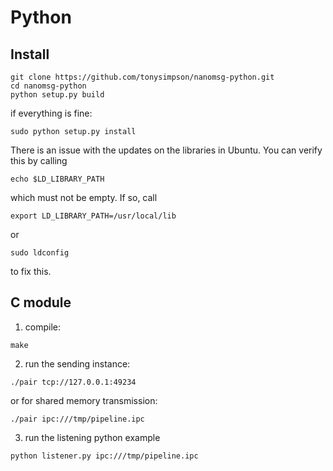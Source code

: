 # Python

## Install

```
git clone https://github.com/tonysimpson/nanomsg-python.git
cd nanomsg-python
python setup.py build
```
if everything is fine:
```
sudo python setup.py install
```

There is an issue with the updates on the libraries in Ubuntu.
You can verify this by calling
```
echo $LD_LIBRARY_PATH 
```
which must not be empty. 
If so, call
```
export LD_LIBRARY_PATH=/usr/local/lib
```
or
```
sudo ldconfig
```
to fix this.


## 

## C module


1. compile: 

```
make
```


2. run the sending instance:
```
./pair tcp://127.0.0.1:49234 
```
or for shared memory transmission:
```
./pair ipc:///tmp/pipeline.ipc
```

3. run the listening python example
```
python listener.py ipc:///tmp/pipeline.ipc
```

